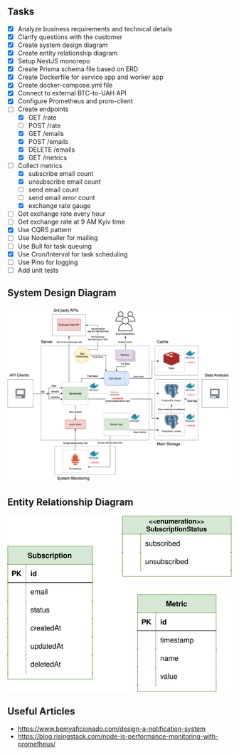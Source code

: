 ## Tasks

- [x] Analyze business requirements and technical details
- [x] Clarify questions with the customer
- [x] Create system design diagram
- [x] Create entity relationship diagram
- [x] Setup NestJS monorepo
- [x] Create Prisma schema file based on ERD
- [x] Create Dockerfile for service app and worker app
- [x] Create docker-compose.yml file
- [x] Connect to external BTC-to-UAH API
- [x] Configure Prometheus and prom-client
- [ ] Create endpoints
  - [x] GET /rate
  - [ ] POST /rate
  - [x] GET /emails
  - [x] POST /emails
  - [x] DELETE /emails
  - [x] GET /metrics
- [ ] Collect metrics
  - [x] subscribe email count
  - [x] unsubscribe email count
  - [ ] send email count
  - [ ] send email error count
  - [x] exchange rate gauge
- [ ] Get exchange rate every hour
- [ ] Get exchange rate at 9 AM Kyiv time
- [x] Use CQRS pattern
- [ ] Use Nodemailer for mailing
- [ ] Use Bull for task queuing
- [x] Use Cron/Interval for task scheduling
- [ ] Use Pino for logging
- [ ] Add unit tests

## System Design Diagram

<p align="center">
  <picture>
    <source media="(prefers-color-scheme: light)">
    <img src="./images/system_design.svg">
  </picture>
</p>

## Entity Relationship Diagram

<p align="center">
  <picture>
    <source media="(prefers-color-scheme: light)">
    <img src="./images/erd.svg">
  </picture>
</p>

## Useful Articles

- https://www.bemyaficionado.com/design-a-notification-system
- https://blog.risingstack.com/node-js-performance-monitoring-with-prometheus/
